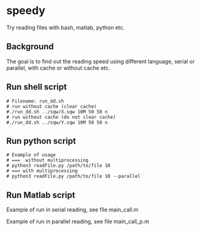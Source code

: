 # speedy
Try reading files with bash, matlab, python etc.

## Background
The goal is to find out the reading speed using different language, serial or parallel, with cache or without cache etc.

## Run shell script

```
# Filename: run_dd.sh
# run without cache (clear cache)
#./run_dd.sh ../sqw/X.sqw 10M 50 50 n
# run without cache (do not clear cache)
#./run_dd.sh ../sqw/Y.sqw 10M 50 50 n
```

## Run python script
```
# Example of usage
# ===  without multiprocessing
# python3 readFile.py /path/to/file 10 
# === with multiprocessing
# python3 readFile.py /path/to/file 10 --parallel

```

## Run Matlab script

Example of run in serial reading, see file main_call.m

Example of run in parallel reading, see file main_call_p.m
